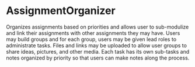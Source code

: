# AssignmentOrganizer

Organizes assignments based on priorities and allows user to sub-modulize and link their assignments with other assignments they may have.
Users may build groups and for each group, users may be given lead roles to administrate tasks.
Files and links may be uploaded to allow user groups to share ideas, pictures, and other media.
Each task has its own sub-tasks and notes organized by priority so that users can make notes along the process.
